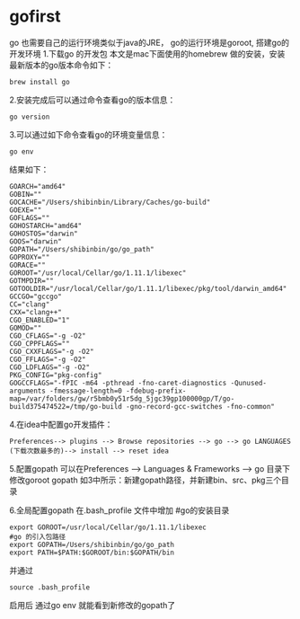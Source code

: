 # gofirst
go 也需要自己的运行环境类似于java的JRE， go的运行环境是goroot,
搭建go的开发环境
1.下载go 的开发包
本文是mac下面使用的homebrew 做的安装，安装最新版本的go版本命令如下：
```
brew install go  
```
2.安装完成后可以通过命令查看go的版本信息：
```
go version
```
3.可以通过如下命令查看go的环境变量信息：
```
go env
```
结果如下：
```
GOARCH="amd64"
GOBIN=""
GOCACHE="/Users/shibinbin/Library/Caches/go-build"
GOEXE=""
GOFLAGS=""
GOHOSTARCH="amd64"
GOHOSTOS="darwin"
GOOS="darwin"
GOPATH="/Users/shibinbin/go/go_path"
GOPROXY=""
GORACE=""
GOROOT="/usr/local/Cellar/go/1.11.1/libexec"
GOTMPDIR=""
GOTOOLDIR="/usr/local/Cellar/go/1.11.1/libexec/pkg/tool/darwin_amd64"
GCCGO="gccgo"
CC="clang"
CXX="clang++"
CGO_ENABLED="1"
GOMOD=""
CGO_CFLAGS="-g -O2"
CGO_CPPFLAGS=""
CGO_CXXFLAGS="-g -O2"
CGO_FFLAGS="-g -O2"
CGO_LDFLAGS="-g -O2"
PKG_CONFIG="pkg-config"
GOGCCFLAGS="-fPIC -m64 -pthread -fno-caret-diagnostics -Qunused-arguments -fmessage-length=0 -fdebug-prefix-map=/var/folders/gw/r5bmb0y51r5dg_5jgc39gp100000gp/T/go-build375474522=/tmp/go-build -gno-record-gcc-switches -fno-common"
```

4.在idea中配置go开发插件：
```
Preferences--> plugins --> Browse repositories --> go --> go LANGUAGES (下载次数最多的)--> install --> reset idea 
```
5.配置gopath
可以在Preferences --> Languages & Frameworks --> go 目录下修改goroot gopath 
如3中所示：新建gopath路径，并新建bin、src、pkg三个目录

6.全局配置gopath
在.bash_profile 文件中增加
#go的安装目录
```
export GOROOT=/usr/local/Cellar/go/1.11.1/libexec
#go 的引入包路径
export GOPATH=/Users/shibinbin/go/go_path
export PATH=$PATH:$GOROOT/bin:$GOPATH/bin
```
并通过
```
source .bash_profile
```
启用后 通过go env 就能看到新修改的gopath了

 
